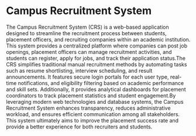 # Campus Recruitment System
The Campus Recruitment System (CRS) is a web-based application designed to streamline the recruitment process between students, placement officers, and recruiting companies within an academic institution. This system provides a centralized platform where companies can post job openings, placement officers can manage recruitment activities, and students can register, apply for jobs, and track their application status.The CRS simplifies traditional manual recruitment methods by automating tasks such as resume shortlisting, interview scheduling, and result announcements. It features secure login portals for each user type, real-time notifications, and eligibility filtering based on academic performance and skill sets. Additionally, it provides analytical dashboards for placement coordinators to track placement statistics and student engagement.By leveraging modern web technologies and database systems, the Campus Recruitment System enhances transparency, reduces administrative workload, and ensures efficient communication among all stakeholders. This system ultimately aims to improve the placement success rate and provide a better experience for both recruiters and students.
